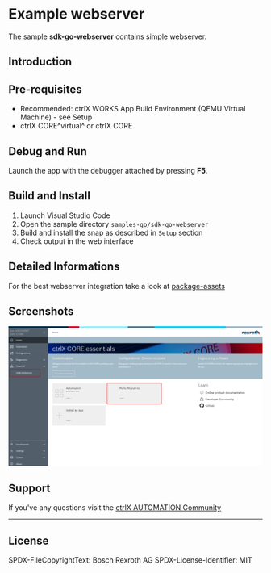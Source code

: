 # Example webserver

The sample __sdk-go-webserver__ contains simple webserver.

## Introduction

## Pre-requisites

* Recommended: ctrlX WORKS App Build Environment (QEMU Virtual Machine) - see Setup
* ctrlX CORE^virtual^ or ctrlX CORE

## Debug and Run
Launch the app with the debugger attached by pressing __F5__.

## Build and Install

1. Launch Visual Studio Code
2. Open the sample directory `samples-go/sdk-go-webserver`
3. Build and install the snap as described in `Setup` section
4. Check output in the web interface

## Detailed Informations 

For the best webserver integration take a look at [package-assets](../../package-assets.md)

## Screenshots

![Landingpage](./docs/images/landingpage.png)

## Support

If you've any questions visit the [ctrlX AUTOMATION Community](https://developer.community.boschrexroth.com/)

___

## License

SPDX-FileCopyrightText: Bosch Rexroth AG
SPDX-License-Identifier: MIT

